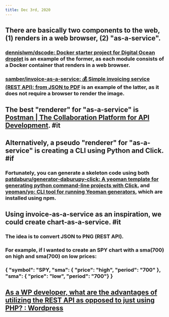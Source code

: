 ```yaml
---
title: Dec 3rd, 2020
---
```


## There are basically two components to the web, (1) renders in a web browser, (2) "as-a-service".
### [dennislwm/dscode: Docker starter project for Digital Ocean droplet](https://github.com/dennislwm/dscode) is an example of the former, as each module consists of a Docker container that renders in a web browser.
### [samber/invoice-as-a-service: 💰 Simple invoicing service (REST API): from JSON to PDF](https://github.com/samber/invoice-as-a-service) is an example of the latter, as it does not require a browser to render the image.
## The best "renderer" for "as-a-service" is [Postman | The Collaboration Platform for API Development](https://www.postman.com). #it
## Alternatively, a pseudo "renderer" for "as-a-service" is creating a CLI using Python and Click. #if
### Fortunately, you can generate a skeleton code using both [patdaburu/generator-daburupy-click: A yeoman template for generating python command-line projects with Click.](https://github.com/patdaburu/generator-daburupy-click) and [yeoman/yo: CLI tool for running Yeoman generators](https://github.com/yeoman/yo), which are installed using npm.
## Using invoice-as-a-service as an inspiration, we could create chart-as-a-service. #it
### The idea is to convert JSON to PNG (REST API).
### For example, if I wanted to create an SPY chart with a sma(700) on high and sma(700) on low prices:
### { "symbol": "SPY, "sma": { "price": "high", "period": "700" }, "sma": { "price": "low", "period": "700"} }
## [As a WP developer, what are the advantages of utilizing the REST API as opposed to just using PHP? : Wordpress](https://www.reddit.com/r/Wordpress/comments/k50yqp/as_a_wp_developer_what_are_the_advantages_of/?utm_source=share&utm_medium=ios_app&utm_name=iossmf)
